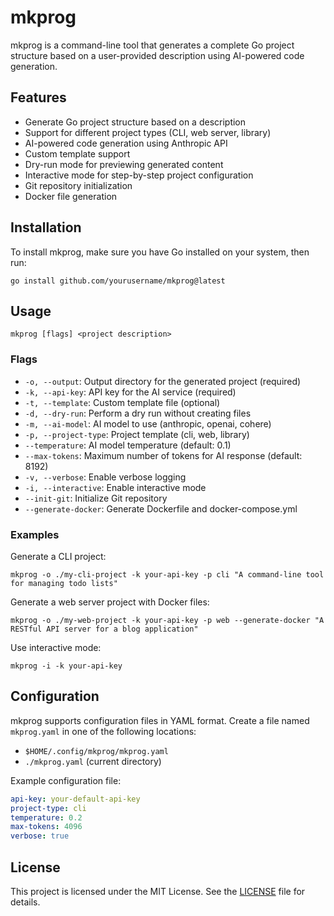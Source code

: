 # mkprog

mkprog is a command-line tool that generates a complete Go project structure based on a user-provided description using AI-powered code generation.

## Features

- Generate Go project structure based on a description
- Support for different project types (CLI, web server, library)
- AI-powered code generation using Anthropic API
- Custom template support
- Dry-run mode for previewing generated content
- Interactive mode for step-by-step project configuration
- Git repository initialization
- Docker file generation

## Installation

To install mkprog, make sure you have Go installed on your system, then run:

```
go install github.com/yourusername/mkprog@latest
```

## Usage

```
mkprog [flags] <project description>
```

### Flags

- `-o, --output`: Output directory for the generated project (required)
- `-k, --api-key`: API key for the AI service (required)
- `-t, --template`: Custom template file (optional)
- `-d, --dry-run`: Perform a dry run without creating files
- `-m, --ai-model`: AI model to use (anthropic, openai, cohere)
- `-p, --project-type`: Project template (cli, web, library)
- `--temperature`: AI model temperature (default: 0.1)
- `--max-tokens`: Maximum number of tokens for AI response (default: 8192)
- `-v, --verbose`: Enable verbose logging
- `-i, --interactive`: Enable interactive mode
- `--init-git`: Initialize Git repository
- `--generate-docker`: Generate Dockerfile and docker-compose.yml

### Examples

Generate a CLI project:

```
mkprog -o ./my-cli-project -k your-api-key -p cli "A command-line tool for managing todo lists"
```

Generate a web server project with Docker files:

```
mkprog -o ./my-web-project -k your-api-key -p web --generate-docker "A RESTful API server for a blog application"
```

Use interactive mode:

```
mkprog -i -k your-api-key
```

## Configuration

mkprog supports configuration files in YAML format. Create a file named `mkprog.yaml` in one of the following locations:

- `$HOME/.config/mkprog/mkprog.yaml`
- `./mkprog.yaml` (current directory)

Example configuration file:

```yaml
api-key: your-default-api-key
project-type: cli
temperature: 0.2
max-tokens: 4096
verbose: true
```

## License

This project is licensed under the MIT License. See the [LICENSE](LICENSE) file for details.

